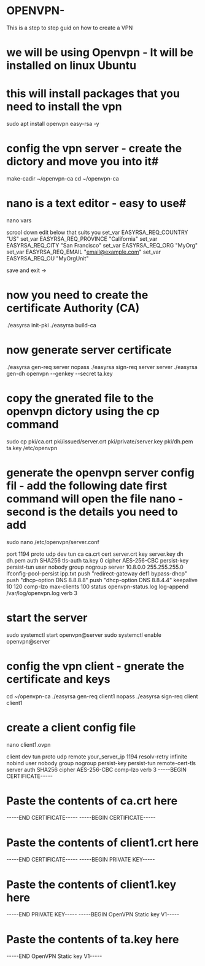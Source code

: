 # OPENVPN-
This is a step to step guid on how to create a VPN 
# we will be using Openvpn -  It will be installed on linux Ubuntu #

# this will install packages that you need to install the vpn # 
sudo apt install openvpn easy-rsa -y

# config the vpn server - create the dictory and move you into it#
make-cadir ~/openvpn-ca
cd ~/openvpn-ca

# nano is a text editor - easy to use# 

nano vars

scrool down 
edit below that suits you
set_var EASYRSA_REQ_COUNTRY    "US"
set_var EASYRSA_REQ_PROVINCE   "California"
set_var EASYRSA_REQ_CITY       "San Francisco"
set_var EASYRSA_REQ_ORG        "MyOrg"
set_var EASYRSA_REQ_EMAIL      "email@example.com"
set_var EASYRSA_REQ_OU         "MyOrgUnit"

save and exit -> 

# now you need to create the certificate Authority (CA)

./easyrsa init-pki
./easyrsa build-ca

# now generate server certificate #

 ./easyrsa gen-req server nopass
./easyrsa sign-req server server
./easyrsa gen-dh
openvpn --genkey --secret ta.key

# copy the gnerated file to the openvpn dictory  using the cp command #

sudo cp pki/ca.crt pki/issued/server.crt pki/private/server.key pki/dh.pem ta.key /etc/openvpn

# generate the openvpn server config fil - add the following date first command will open the file nano - second is the details you need to add #

sudo nano /etc/openvpn/server.conf

port 1194
proto udp
dev tun
ca ca.crt
cert server.crt
key server.key
dh dh.pem
auth SHA256
tls-auth ta.key 0
cipher AES-256-CBC
persist-key
persist-tun
user nobody
group nogroup
server 10.8.0.0 255.255.255.0
ifconfig-pool-persist ipp.txt
push "redirect-gateway def1 bypass-dhcp"
push "dhcp-option DNS 8.8.8.8"
push "dhcp-option DNS 8.8.4.4"
keepalive 10 120
comp-lzo
max-clients 100
status openvpn-status.log
log-append /var/log/openvpn.log
verb 3

# start the server #

sudo systemctl start openvpn@server
sudo systemctl enable openvpn@server

#  config the vpn client - gnerate the certificate and keys

cd ~/openvpn-ca
./easyrsa gen-req client1 nopass
./easyrsa sign-req client client1

# create a client config file #

nano client1.ovpn

client
dev tun
proto udp
remote your_server_ip 1194
resolv-retry infinite
nobind
user nobody
group nogroup
persist-key
persist-tun
remote-cert-tls server
auth SHA256
cipher AES-256-CBC
comp-lzo
verb 3
<ca>
-----BEGIN CERTIFICATE-----
# Paste the contents of ca.crt here
-----END CERTIFICATE-----
</ca>
<cert>
-----BEGIN CERTIFICATE-----
# Paste the contents of client1.crt here
-----END CERTIFICATE-----
</cert>
<key>
-----BEGIN PRIVATE KEY-----
# Paste the contents of client1.key here
-----END PRIVATE KEY-----
</key>
<tls-auth>
-----BEGIN OpenVPN Static key V1-----
# Paste the contents of ta.key here
-----END OpenVPN Static key V1-----
</tls-auth>






